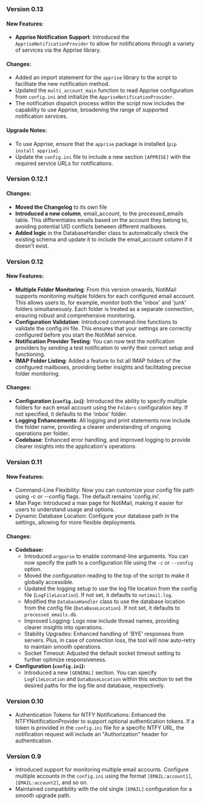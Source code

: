 ### Version 0.13

#### New Features:

-   **Apprise Notification Support**: Introduced the `AppriseNotificationProvider` to allow for notifications through a variety of services via the Apprise library.

#### Changes:

-   Added an import statement for the `apprise` library to the script to facilitate the new notification method.
-   Updated the `multi_account_main` function to read Apprise configuration from `config.ini` and initialize the `AppriseNotificationProvider`.
-   The notification dispatch process within the script now includes the capability to use Apprise, broadening the range of supported notification services.

#### Upgrade Notes:

-   To use Apprise, ensure that the `apprise` package is installed (`pip install apprise`).
-   Update the `config.ini` file to include a new section `[APPRISE]` with the required service URLs for notifications.

### Version 0.12.1

#### Changes:

- **Moved the Changelog** to its own file
- **Introduced a new column**, email_account, to the processed_emails table. This differentiates emails based on the account they belong to, avoiding potential UID conflicts between different mailboxes.
- **Added logic** in the DatabaseHandler class to automatically check the existing schema and update it to include the email_account column if it doesn't exist.


### Version 0.12

#### New Features:

- **Multiple Folder Monitoring**: From this version onwards, NotiMail supports monitoring multiple folders for each configured email account. This allows users to, for example, monitor both the 'inbox' and 'junk' folders simultaneously. Each folder is treated as a separate connection, ensuring robust and comprehensive monitoring.
- **Configuration Validation**: Introduced command-line functions to validate the config.ini file. This ensures that your settings are correctly configured before you start the NotiMail service.
- **Notification Provider Testing**: You can now test the notification providers by sending a test notification to verify their correct setup and functioning.
- **IMAP Folder Listing**: Added a feature to list all IMAP folders of the configured mailboxes, providing better insights and facilitating precise folder monitoring.

#### Changes:

- **Configuration (`config.ini`)**: Introduced the ability to specify multiple folders for each email account using the `Folders` configuration key. If not specified, it defaults to the 'inbox' folder.
- **Logging Enhancements**: All logging and print statements now include the folder name, providing a clearer understanding of ongoing operations per folder.
- **Codebase**: Enhanced error handling, and improved logging to provide clearer insights into the application's operations.

### Version 0.11

#### New Features:

- Command-Line Flexibility: Now you can customize your config file path using -c or --config flags. The default remains 'config.ini'.
- Man Page: Introduced a man page for NotiMail, making it easier for users to understand usage and options.
- Dynamic Database Location: Configure your database path in the settings, allowing for more flexible deployments.

#### Changes:

- **Codebase:**
  - Introduced `argparse` to enable command-line arguments. You can now specify the path to a configuration file using the `-c` or `--config` option.
  - Moved the configuration reading to the top of the script to make it globally accessible.
  - Updated the logging setup to use the log file location from the config file (`LogFileLocation`). If not set, it defaults to `notimail.log`.
  - Modified the `DatabaseHandler` class to use the database location from the config file (`DataBaseLocation`). If not set, it defaults to `processed_emails.db`.
  - Improved Logging: Logs now include thread names, providing clearer insights into operations.
  - Stability Upgrades: Enhanced handling of 'BYE' responses from servers. Plus, in case of connection loss, the tool will now auto-retry to maintain smooth operations.
  - Socket Timeout: Adjusted the default socket timeout setting to further optimize responsiveness.
- **Configuration (`config.ini`):**
  - Introduced a new `[GENERAL]` section. You can specify `LogFileLocation` and `DataBaseLocation` within this section to set the desired paths for the log file and database, respectively.

### Version 0.10

- Authentication Tokens for NTFY Notifications: Enhanced the NTFYNotificationProvider to support optional authentication tokens. If a token is provided in the `config.ini` file for a specific NTFY URL, the notification request will include an "Authorization" header for authentication.

### Version 0.9

- Introduced support for monitoring multiple email accounts. Configure multiple accounts in the `config.ini` using the format `[EMAIL:account1]`, `[EMAIL:account2]`, and so on.
- Maintained compatibility with the old single `[EMAIL]` configuration for a smooth upgrade path.

